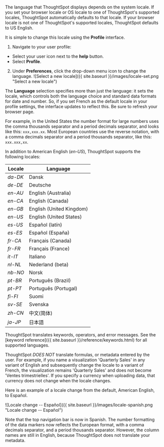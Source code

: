 The language that ThoughtSpot displays depends on the system locale. If you set your browser locale or OS locale to one of ThoughtSpot's supported locales, ThoughtSpot automatically defaults to that locale. If your browser locale is not one of ThoughtSpot's supported locales, ThoughtSpot defaults to US English.

It is simple to change this locale using the **Profile** interface.

1. Navigate to your user profile:
* Select your user icon next to the **help** button.
* Select **Profile**.
2. Under **Preferences**, click the drop-down menu icon to change the language.
    ![Select a new locale]({{ site.baseurl }}/images/locale-set.png "Select a new locale")

The **Language** selection specifies more than just the language: it sets the locale, which controls both the language choice and standard data formats for date and number. So, if you set French as the default locale in your profile settings, the interface updates to reflect this. Be sure to refresh your browser page.

For example, in the United States the number format for large numbers uses the comma thousands separator and a period decimals separator, and looks like this: `xxx,xxx.xx`. Most  European countries use the reverse notation, with a comma decimals separator and a period thousands separator, like this: `xxx.xxx,xx`.

In addition to American English (*en-US*), ThoughtSpot supports the following locales:

| Locale |  Language  
|---|---|
| *da-DK* | Dansk  |
| *de-DE* | Deutsche  |
| *en-AU* | English (Australia)  |
| *en-CA* | English (Canada)  |
| *en-GB* | English (United Kingdom)  |
| *en-US* | English (United States)  |
| *es-US* | Español (latín)  |
| *es-ES* | Español (España)  |
| *fr-CA* | Français (Canada)  |
| *fr-FR* | Français (France)  |
| *it-IT* | Italiano  |
| *nl-NL* | Nederland (beta)  |
| *nb-NO* | Norsk  |
| *pt-BR* | Português (Brazil)  |
| *pt-PT* | Português (Portugal)  |
| *fi-FI* | Suomi  |
| *sv-SE* | Svenska  |
| *zh-CN* | 中文(简体)  |
| *ja-JP* | 日本語  |

ThoughtSpot translates keywords, operators, and error messages. See the [keyword reference]({{ site.baseurl }}/reference/keywords.html) for all supported languages.

ThoughtSpot _DOES NOT_ translate formulas, or metadata entered by the user. For example, if you name a visualization 'Quarterly Sales' in any variant of English and subsequently change the locale to a variant of French, the visualization remains 'Quarterly Sales' and does not become 'Ventes trimestrielles'. If you specify a currency when uploading data, that currency does not change when the locale changes.

Here is an example of a locale change from the default, American English, to Español.

![Locale change -- Español]({{ site.baseurl }}/images/locale-spanish.png "Locale change -- Español")

Note that the top navigation bar is now in Spanish. The number formatting of the data markers now reflects the European format, with a comma decimals separator, and a period thousands separator. However, the column names are still in English, because ThoughtSpot does not translate your metadata.

